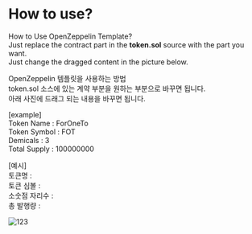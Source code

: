 # How to use?

How to Use OpenZeppelin Template?<br/>
Just replace the contract part in the <strong>token.sol</strong> source with the part you want.<br/>
Just change the dragged content in the picture below.

OpenZeppelin 템플릿을 사용하는 방법<br/>
token.sol 소스에 있는 계약 부분을 원하는 부분으로 바꾸면 됩니다.<br/>
아래 사진에 드래그 되는 내용을 바꾸면 됩니다.<br/> 

[example]<br/>
Token Name : ForOneTo<br/>
Token Symbol : FOT<br/>
Demicals : 3<br/>
Total Supply : 100000000<br/>

[예시]<br/>
토큰명 :<br/>
토큰 심볼 :<br/>
소숫점 자리수 :<br/>
총 발행량 :<br/>

![123](https://user-images.githubusercontent.com/81288068/147630993-c5b2d078-8c10-42f5-a9e4-dc75a7ba96ac.gif)


